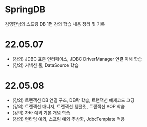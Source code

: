 # SpringDB
김영한님의 스프링 DB 1편 강의 학습 내용 정리 및 기록

# 22.05.07
 - (강의) JDBC 표준 인터페이스, JDBC DriverManager 연결 이해 학습
 - (강의) 커넥션 풀, DataSource 학습

# 22.05.08
 - (강의) 트랜잭션 DB 연결 구조, DB락 학습, 트랜잭션 예제코드 코딩
 - (강의) 트랜잭션 매니저, 트랜잭션 템플릿, 트랜잭션 AOP 학습
 - (강의) 자바 예외 기본 개념 학습
 - (강의) 런타임 예외, 스프링 예외 추상화, JdbcTemplate 적용
